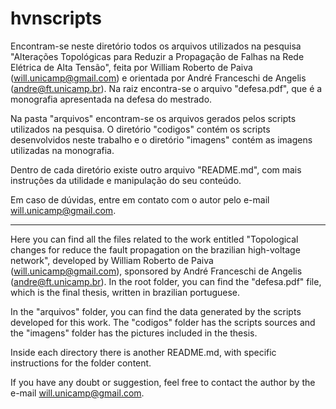 # hvnscripts
Encontram-se neste diretório todos os arquivos utilizados na pesquisa "Alterações Topológicas para Reduzir a Propagação de Falhas na Rede Elétrica de Alta Tensão", feita por William Roberto de Paiva (will.unicamp@gmail.com) e orientada por André Franceschi de Angelis (andre@ft.unicamp.br). Na raiz encontra-se o arquivo "defesa.pdf", que é a monografia apresentada na defesa do mestrado.

Na pasta "arquivos" encontram-se os arquivos gerados pelos scripts utilizados na pesquisa. O diretório "codigos" contém os scripts desenvolvidos neste trabalho e o diretório "imagens" contém as imagens utilizadas na monografia.

Dentro de cada diretório existe outro arquivo "README.md", com mais instruções da utilidade e manipulação do seu conteúdo.

Em caso de dúvidas, entre em contato com o autor pelo e-mail will.unicamp@gmail.com.

---
Here you can find all the files related to the work entitled "Topological changes for reduce the fault propagation on the brazilian high-voltage network", developed by William Roberto de Paiva (will.unicamp@gmail.com), sponsored by André Franceschi de Angelis (andre@ft.unicamp.br). In the root folder, you can find the "defesa.pdf" file, which is the final thesis, written in brazilian portuguese.

In the "arquivos" folder, you can find the data generated by the scripts developed for this work. The "codigos" folder has the scripts sources and the "imagens" folder has the pictures included in the thesis.

Inside each directory there is another README.md, with specific instructions for the folder content.

If you have any doubt or suggestion, feel free to contact the author by the e-mail will.unicamp@gmail.com.

